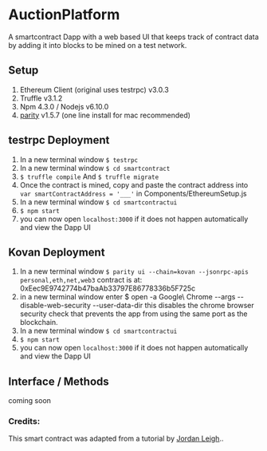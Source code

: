 # AuctionPlatform
A smartcontract Dapp with a web based UI that keeps track of contract data by adding it into blocks to be mined on a test network. 
## Setup
1. Ethereum Client (original uses testrpc) v3.0.3
2. Truffle v3.1.2
3. Npm 4.3.0 / Nodejs v6.10.0
4. [parity](https://github.com/paritytech/parity) v1.5.7 (one line install for mac recommended)

## testrpc Deployment 
1. In a new terminal window `$ testrpc`
2. In a new terminal window `$ cd smartcontract`
3. `$ truffle compile` And `$ truffle migrate`
4. Once the contract is mined, copy and paste the contract address into `var smartContractAddress = '___'` in Components/EthereumSetup.js
5. In a new terminal window `$ cd smartcontractui`
6. `$ npm start`
7. you can now open `localhost:3000` if it does not happen automatically and view the Dapp UI

## Kovan Deployment 
1. In a new terminal window `$ parity ui --chain=kovan --jsonrpc-apis personal,eth,net,web3` contract is at: 0xEec9E9742774b47baAb33797E86778336b5F725c
2. in a new terminal window enter $ open -a Google\ Chrome --args --disable-web-security --user-data-dir
   this disables the chrome browser security check that prevents the app from using the same
   port as the blockchain. 
3. In a new terminal window `$ cd smartcontractui`
3. `$ npm start`
4. you can now open `localhost:3000` if it does not happen automatically and view the Dapp UI

## Interface / Methods
coming soon

### Credits:
This smart contract was adapted from a tutorial by [Jordan Leigh](https://www.youtube.com/watch?v=3-XPBtAfcqo&list=PLV1JDFUtrXpGvu8QHL9b78WYNSJsYNZsb&index=2)..

